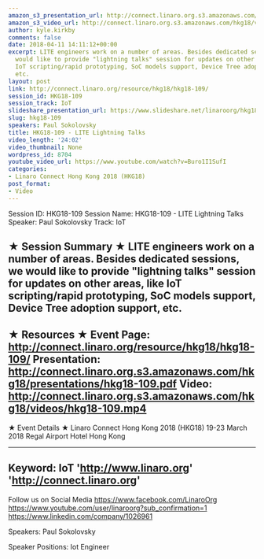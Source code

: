 ```yaml
---
amazon_s3_presentation_url: http://connect.linaro.org.s3.amazonaws.com/hkg18/presentations/hkg18-109.pdf
amazon_s3_video_url: http://connect.linaro.org.s3.amazonaws.com/hkg18/videos/hkg18-109.mp4
author: kyle.kirkby
comments: false
date: 2018-04-11 14:11:12+00:00
excerpt: LITE engineers work on a number of areas. Besides dedicated sessions, we
  would like to provide "lightning talks" session for updates on other areas, like
  IoT scripting/rapid prototyping, SoC models support, Device Tree adoption support,
  etc.
layout: post
link: http://connect.linaro.org/resource/hkg18/hkg18-109/
session_id: HKG18-109
session_track: IoT
slideshare_presentation_url: https://www.slideshare.net/linaroorg/hkg18-109-91264358
slug: hkg18-109
speakers: Paul Sokolovsky
title: HKG18-109 - LITE Lightning Talks
video_length: '24:02'
video_thumbnail: None
wordpress_id: 8704
youtube_video_url: https://www.youtube.com/watch?v=Buro1I1SufI
categories:
- Linaro Connect Hong Kong 2018 (HKG18)
post_format:
- Video
---
```


Session ID: HKG18-109
Session Name: HKG18-109 - LITE Lightning Talks
Speaker: Paul Sokolovsky
Track: IoT


★ Session Summary ★
LITE engineers work on a number of areas. Besides dedicated sessions, we would like to provide "lightning talks" session for updates on other areas, like IoT scripting/rapid prototyping, SoC models support, Device Tree adoption support, etc.
---------------------------------------------------
★ Resources ★
Event Page: http://connect.linaro.org/resource/hkg18/hkg18-109/
Presentation: http://connect.linaro.org.s3.amazonaws.com/hkg18/presentations/hkg18-109.pdf
Video: http://connect.linaro.org.s3.amazonaws.com/hkg18/videos/hkg18-109.mp4
 ---------------------------------------------------
★ Event Details ★
Linaro Connect Hong Kong 2018 (HKG18)
19-23 March 2018 
Regal Airport Hotel Hong Kong

---------------------------------------------------
Keyword: IoT
'http://www.linaro.org'
'http://connect.linaro.org'
---------------------------------------------------
Follow us on Social Media
https://www.facebook.com/LinaroOrg
https://www.youtube.com/user/linaroorg?sub_confirmation=1
https://www.linkedin.com/company/1026961

Speakers: Paul Sokolovsky

Speaker Positions: Iot Engineer


